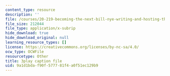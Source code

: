 ```yaml
---
content_type: resource
description: ''
file: /courses/20-219-becoming-the-next-bill-nye-writing-and-hosting-the-educational-show-january-iap-2015/9a1d1bdaf90f577781f4a0f51ec129b9_AjK2zF9yN0k.vtt
file_size: 212044
file_type: application/x-subrip
hide_download: true
hide_download_original: null
learning_resource_types: []
license: https://creativecommons.org/licenses/by-nc-sa/4.0/
ocw_type: OCWFile
resourcetype: Other
title: 3play caption file
uid: 9a1d1bda-f90f-5777-81f4-a0f51ec129b9
---
```

